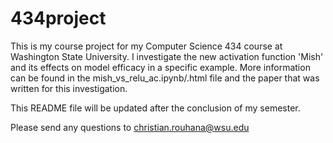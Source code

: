 # 434project

This is my course project for my Computer Science 434 course at Washington State University. I investigate the new activation function 'Mish' and its effects on model efficacy in a specific example. More information can be found in the mish_vs_relu_ac.ipynb/.html file and the paper that was written for this investigation. 

This README file will be updated after the conclusion of my semester.

Please send any questions to christian.rouhana@wsu.edu
